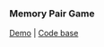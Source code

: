 ### Memory Pair Game

[Demo](https://yurazagor.github.io/memory-game/) |
[Code base](https://github.com/YuraZagor/memory-game)
